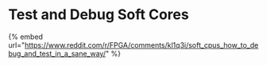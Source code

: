 # Test and Debug Soft Cores

{% embed url="https://www.reddit.com/r/FPGA/comments/kl1q3i/soft_cpus_how_to_debug_and_test_in_a_sane_way/" %}
